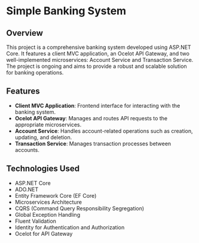 # Simple Banking System

## Overview
This project is a comprehensive banking system developed using ASP.NET Core. It features a client MVC application, an Ocelot API Gateway, and two well-implemented microservices: Account Service and Transaction Service. The project is ongoing and aims to provide a robust and scalable solution for banking operations.

## Features
- **Client MVC Application**: Frontend interface for interacting with the banking system.
- **Ocelot API Gateway**: Manages and routes API requests to the appropriate microservices.
- **Account Service**: Handles account-related operations such as creation, updating, and deletion.
- **Transaction Service**: Manages transaction processes between accounts.

## Technologies Used
- ASP.NET Core
- ADO.NET
- Entity Framework Core (EF Core)
- Microservices Architecture
- CQRS (Command Query Responsibility Segregation)
- Global Exception Handling
- Fluent Validation
- Identity for Authentication and Authorization
- Ocelot for API Gateway
